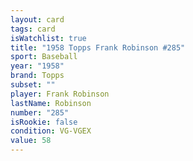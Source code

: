 ```yaml
---
layout: card
tags: card
isWatchlist: true
title: "1958 Topps Frank Robinson #285"
sport: Baseball
year: "1958"
brand: Topps
subset: ""
player: Frank Robinson
lastName: Robinson
number: "285"
isRookie: false
condition: VG-VGEX
value: 58
---
```

